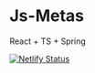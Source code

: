 # Js-Metas
 React + TS + Spring


[![Netlify Status](https://api.netlify.com/api/v1/badges/0fad4e67-ba73-459f-9b25-2569dc2813f1/deploy-status)](https://app.netlify.com/sites/jsmetas/deploys)
